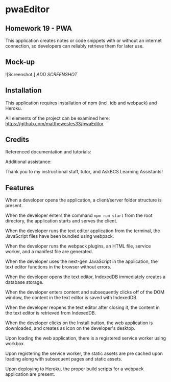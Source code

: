# pwaEditor
## Homework 19 - PWA

This application creates notes or code snippets with or without an internet connection, so developers can reliably retrieve them for later use.

## Mock-up

![Screenshot.] *ADD SCREENSHOT*

## Installation

This application requires installation of npm (incl. idb and webpack) and Heroku. 

All elements of the project can be examined here: https://github.com/matthewestes33/pwaEditor 

## Credits

Referenced documentation and tutorials:


Additional assistance:

Thank you to my instructional staff, tutor, and AskBCS Learning Assistants!

## Features

When a developer opens the application, a client/server folder structure is present.

When the developer enters the command `npm run start` from the root directory, the application starts and serves the client.

When the developer runs the text editor application from the terminal, the JavaScript files have been bundled using webpack.

When the developer runs the webpack plugins, an HTML file, service worker, and a manifest file are generated.

When the developer uses the next-gen JavaScript in the application, the text editor functions in the browser without errors.

When the developer opens the text editor, IndexedDB immediately creates a database storage.

When the developer enters content and subsequently clicks off of the DOM window, the content in the text editor is saved with IndexedDB.

When the developer reopens the text editor after closing it, the content in the text editor is retrieved from IndexedDB.

When the developer clicks on the Install button, the web application is downloaded, and creates as icon on the developer's desktop.

Upon loading the web application, there is a registered service worker using workbox.

Upon registering the service worker, the static assets are pre cached upon loading along with subsequent pages and static assets.

Upon deploying to Heroku, the proper build scripts for a webpack application are present. 
